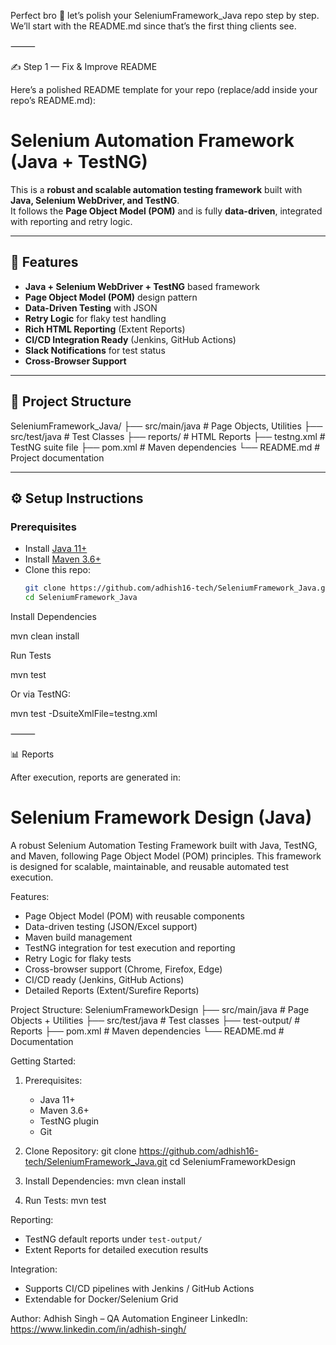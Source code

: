 Perfect bro 💯 let’s polish your SeleniumFramework_Java repo step by step.
We’ll start with the README.md since that’s the first thing clients see.

⸻

✍️ Step 1 — Fix & Improve README

Here’s a polished README template for your repo (replace/add inside your repo’s README.md):

# Selenium Automation Framework (Java + TestNG)

This is a **robust and scalable automation testing framework** built with **Java, Selenium WebDriver, and TestNG**.  
It follows the **Page Object Model (POM)** and is fully **data-driven**, integrated with reporting and retry logic.

---

## 🚀 Features
- **Java + Selenium WebDriver + TestNG** based framework
- **Page Object Model (POM)** design pattern
- **Data-Driven Testing** with JSON
- **Retry Logic** for flaky test handling
- **Rich HTML Reporting** (Extent Reports)
- **CI/CD Integration Ready** (Jenkins, GitHub Actions)
- **Slack Notifications** for test status
- **Cross-Browser Support**

---

## 📂 Project Structure

SeleniumFramework_Java/
├── src/main/java       # Page Objects, Utilities
├── src/test/java       # Test Classes
├── reports/            # HTML Reports
├── testng.xml          # TestNG suite file
├── pom.xml             # Maven dependencies
└── README.md           # Project documentation

---

## ⚙️ Setup Instructions
### Prerequisites
- Install [Java 11+](https://adoptopenjdk.net/)
- Install [Maven 3.6+](https://maven.apache.org/)
- Clone this repo:
  ```bash
  git clone https://github.com/adhish16-tech/SeleniumFramework_Java.git
  cd SeleniumFramework_Java

Install Dependencies

mvn clean install

Run Tests

mvn test

Or via TestNG:

mvn test -DsuiteXmlFile=testng.xml


⸻

📊 Reports

After execution, reports are generated in:

# Selenium Framework Design (Java)
A robust Selenium Automation Testing Framework built with Java, TestNG, and Maven, following Page Object Model (POM) principles. This framework is designed for scalable, maintainable, and reusable automated test execution.

Features:
- Page Object Model (POM) with reusable components
- Data-driven testing (JSON/Excel support)
- Maven build management
- TestNG integration for test execution and reporting
- Retry Logic for flaky tests
- Cross-browser support (Chrome, Firefox, Edge)
- CI/CD ready (Jenkins, GitHub Actions)
- Detailed Reports (Extent/Surefire Reports)

Project Structure:
SeleniumFrameworkDesign
 ├── src/main/java          # Page Objects + Utilities
 ├── src/test/java          # Test classes
 ├── test-output/           # Reports
 ├── pom.xml                # Maven dependencies
 └── README.md              # Documentation

Getting Started:
1. Prerequisites:
   - Java 11+
   - Maven 3.6+
   - TestNG plugin
   - Git

2. Clone Repository:
   git clone https://github.com/adhish16-tech/SeleniumFramework_Java.git
   cd SeleniumFrameworkDesign

3. Install Dependencies:
   mvn clean install

4. Run Tests:
   mvn test

Reporting:
- TestNG default reports under `test-output/`
- Extent Reports for detailed execution results

Integration:
- Supports CI/CD pipelines with Jenkins / GitHub Actions
- Extendable for Docker/Selenium Grid

Author:
Adhish Singh – QA Automation Engineer
LinkedIn: https://www.linkedin.com/in/adhish-singh/
